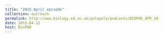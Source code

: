 ```yaml
---
title: "2015 April episode"
collection: outreach
permalink: http://www.biology.ed.ac.uk/polopoly/podcasts/BIOPOD_APR_2015.mp3
date: 2015-04-12
host: BioPOD
---
```

